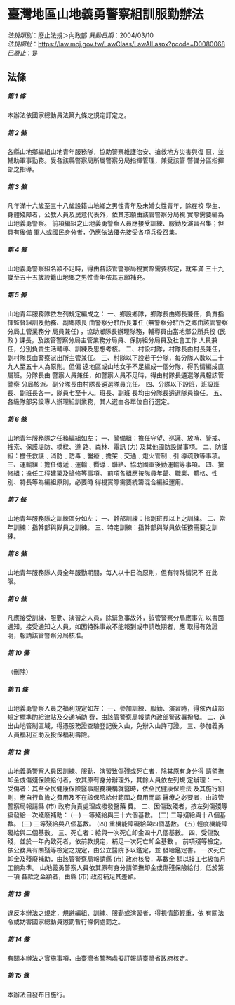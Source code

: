 # 臺灣地區山地義勇警察組訓服勤辦法

*法規類別*：廢止法規＞內政部
*異動日期*：2004/03/10  
*法規網址*：https://law.moj.gov.tw/LawClass/LawAll.aspx?pcode=D0080068
*已廢止*：是


## 法條
##### 第 1 條
本辦法依國家總動員法第九條之規定訂定之。

##### 第 2 條
各縣山地鄉編組山地青年服務隊，協助警察維護治安、搶救地方災害與復
原，並輔助軍事勤務。受各該縣警察局所屬警察分局指揮管理，兼受該管
警備分區指揮部之指導。

##### 第 3 條
凡年滿十六歲至三十八歲設籍山地鄉之男性青年及未婚女性青年，除在校
學生、身體殘障者，公教人員及民意代表外，依其志願由該管警察分局視
實際需要編為山地義勇警察。
前項編組之山地義勇警察人員應接受訓練、服勤及演習召集；但具有後備
軍人或國民身分者，仍應依法優先接受各項兵役召集。

##### 第 4 條
山地義勇警察組名額不足時，得由各該管警察局視實際需要核定，就年滿
三十九歲至五十五歲設籍山地鄉之男性青年依其志願補充。

##### 第 5 條
山地青年服務隊依左列規定編成之：
一、鄉設鄉隊，鄉隊長由鄉長兼任，負責指揮監督組訓及勤務、副鄉隊長
    由警察分駐所長兼任 (無警察分駐所之鄉由該管警察分局主管業務分
    局員兼任) ，協助鄉隊長辦理隊務，輔導員由當地鄉公所兵役 (民政
    ) 課長，及該管警察分局主管業務分局員、保防組分局員及社會工作
    人員兼任，分別負責生活輔導、訓練及思想考核。
二、村設村隊，村隊長由村長兼任，副村隊長由警察派出所主管兼任。
三、村隊以下設若干分隊，每分隊人數以二十九人至五十人為原則。但偏
    遠地區或山地女子不足編成一個分隊，得酌情編成直屬班。分隊長由
    警察人員兼任，如警察人員不足時，得由村隊長遴選隊員報該管警察
    分局核派。副分隊長由村隊長遴選隊員充任。
四、分隊以下設班，班設班長、副班長各一，隊員七至十人。班長、副班
    長均由分隊長遴選隊員擔任。
五、各級隊部另設專人辦理組訓業務，其人選由各單位自行選定。


##### 第 6 條
山地青年服務隊之任務編組如左：
一、警備組：擔任守望、巡邏、放哨、警戒、搜索、保護堤防、橋樑、道
    路、森林、電訊 (力) 及其他國防設備事項。
二、防護組：擔任救護﹑消防﹑防毒﹑醫療﹑擔架﹑交通﹑燈火管制﹑引
    導疏散等事項。
三、運輸組：擔任傳遞﹑運輸﹑嚮導﹑聯絡、協助國軍後勤運輸等事項。
四、搶修組：擔任工程建築及搶修等事項。
前項各組應按隊員年齡、職業、體格、性別、特長等為編組原則，必要時
得視實際需要統籌混合編組運用。


##### 第 7 條
山地青年服務隊之訓練區分如左：
一、幹部訓練：指副班長以上之訓練。
二、常年訓練：指幹部與隊員之訓練。
三、特定訓練：指幹部與隊員依任務需要之訓練。


##### 第 8 條
山地青年服務隊人員全年服勤期間，每人以十日為原則，但有特殊情況不
在此限。

##### 第 9 條
凡應接受訓練、服勤、演習之人員，除緊急事故外，該管警察分局應事先
以書面通知。接受通知之人員，如因特殊事故不能報到或申請改期者，應
取得有效證明，報請該管警察分局核准。

##### 第 10 條
（刪除）


##### 第 11 條
山地義勇警察人員之福利規定如左：
一、參加訓練、服勤、演習時，得依內政部規定標準酌給津貼及交通補助
    費，由該管警察局報請內政部警政署撥發。
二、進出山地管制區域，得憑服務證查驗登記後入山，免辦入山許可證。
三、參加義勇人員福利互助及投保福利壽險。


##### 第 12 條
山地義勇警察人員因訓練、服勤、演習致傷殘或死亡者，除其原有身分得
請領撫卹金或傷殘保險給付者，依其原有身分辦理外，其餘人員依左列規
定辦理：
一、受傷者：其至全民健康保險醫事服務機構就醫時，依全民健康保險法
    及其施行細則，應自行負擔之費用及不在該保險給付範圍之費用而屬
    醫療之必要者，由該管警察局報請縣 (市) 政府負責處理或撥發醫藥
    費。
二、因傷致殘者，按左列傷殘等級發給一次殘廢補助：
 (一) 一等殘給與三十六個基數。
 (二) 二等殘給與十八個基數。
 (三) 三等殘給與八個基數。
 (四) 重機能障礙給與四個基數。
 (五) 輕度機能障礙給與二個基數。
三、死亡者：給與一次死亡卹金四十八個基數。
四、受傷致殘，並於一年內致死者，依前款規定，補足一次死亡卹金基數
    。
前項殘等檢定，依公務員有關殘等檢定之規定，由公立醫院予以鑑定，並
發給鑑定書。
一次死亡卹金及殘廢補助，由該管警察局報請縣 (市) 政府核發，基數金
額以技工七級每月工餉為準。
山地義勇警察人員依其原有身分請領撫卹金或傷殘保險給付，低於第一項
各款之金額者，由縣 (市) 政府補足其差額。


##### 第 13 條
違反本辦法之規定，規避編組、訓練、服勤或演習者，得視情節輕重，依
有關法令或妨害國家總動員懲罰暫行條例處罰之。

##### 第 14 條
有關本辦法之實施事項，由臺灣省警務處擬訂報請臺灣省政府核定。

##### 第 15 條
本辦法自發布日施行。


